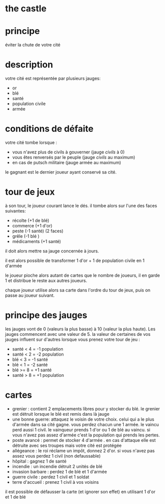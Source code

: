 # the castle

# principe
éviter la chute de votre cité

# description
votre cité est représentée par plusieurs jauges:

- or
- blé
- santé
- population civile
- armée

# conditions de défaite
votre cité tombe lorsque :

- vous n'avez plus de civils à gouverner  (jauge *civils* à 0)
- vous êtes renversés par le peuple  (jauge *civils* au maximum)
- en cas de putsch militaire (jauge armée au maximum)

le gagnant est le dernier joueur ayant conservé sa cité.

# tour de jeux
à son tour, le joueur courant lance le dés. il tombe alors sur l'une des faces suivantes:

- récolte (+1 de blé)
- commerce (+1 d'or)
- peste (-1 santé) (2 faces)
- grêle (-1 blé )
- médicaments (+1 santé)

il doit alors mettre sa jauge concernée à jours.

il est alors possible de transformer 1 d'or + 1 de population civile en 1 d'armée

le joueur pioche alors autant de cartes que le nombre de joueurs, il en garde 1 et distribue le reste aux autres joueurs.

chaque joueur utilise alors sa carte dans l'ordre du tour de jeux, puis on passe au joueur suivant.

# principe des jauges
les jauges vont de 0 (valeurs la plus basse) à 10 (valeur la plus haute). Les jauges commencent avec une valeur de 5.
la valeur de certaines de vos jauges influent sur d'autres lorsque vous prenez votre tour de jeu :

- santé < 4 = -1 population
- santé < 2 = -2 population
- blé < 3 = -1 santé
- blé < 1 = -2 santé
- blé >= 8 = +1 santé
- santé > 8 = +1 population

# cartes
- grenier : contient 2 emplacements libres pour y stocker du blé. le grenier est détruit lorsque le blé est remis dans là jauge
- une bonne guerre: attaquez le voisin de votre choix. celui qui a le plus d'armée dans sa cité gagne. vous perdez chacun une 1 armée. le vaincu perd aussi 1 civil. le vainqueur prends 1 d'or ou 1 de blé au vaincu. si vous n'avez pas assez d'armée c'est la population qui prends les pertes.
- poste avancé : permet de stocker 4 d'armée . en cas d'attaque elle est détruite avec ses troupes mais votre cité est protégée
- allégeance : le roi réclame un impôt, donnez 2 d'or. si vous n'avez pas assez vous perdez 1 civil (non defaussable)
- hôpital : gagnez 1 de santé
- incendie : un incendie détruit 2 unités de blé
- invasion barbare : perdez 1 de blé et 1 d'armée
- guerre civile : perdez 1 civil et 1 soldat
- terre d'accueil : prenez 1 civil à vos voisins

il est possible de défausser la carte (et ignorer son effet) en utilisant 1 d'or et 1 de blé 
